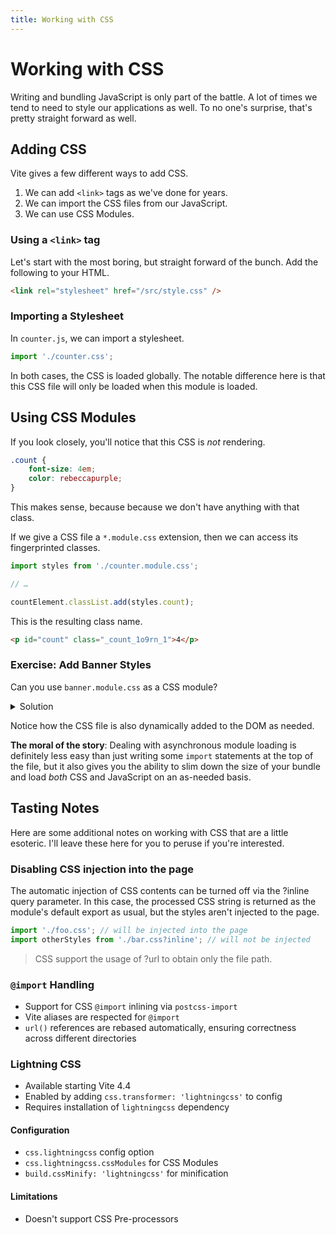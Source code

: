 ```yaml
---
title: Working with CSS
---
```


# Working with CSS

Writing and bundling JavaScript is only part of the battle. A lot of times we tend to need to style our applications as well. To no one's surprise, that's pretty straight forward as well.

## Adding CSS

Vite gives a few different ways to add CSS.

1. We can add `<link>` tags as we've done for years.
2. We can import the CSS files from our JavaScript.
3. We can use CSS Modules.

### Using a `<link>` tag

Let's start with the most boring, but straight forward of the bunch. Add the following to your HTML.

```html
<link rel="stylesheet" href="/src/style.css" />
```

### Importing a Stylesheet

In `counter.js`, we can import a stylesheet.

```js
import './counter.css';
```

In both cases, the CSS is loaded globally. The notable difference here is that this CSS file will only be loaded when this module is loaded.

## Using CSS Modules

If you look closely, you'll notice that this CSS is _not_ rendering.

```css
.count {
	font-size: 4em;
	color: rebeccapurple;
}
```

This makes sense, because because we don't have anything with that class.

If we give a CSS file a `*.module.css` extension, then we can access its fingerprinted classes.

```js
import styles from './counter.module.css';

// …

countElement.classList.add(styles.count);
```

This is the resulting class name.

```html
<p id="count" class="_count_1o9rn_1">4</p>
```

<div class="exercise">

### Exercise: Add Banner Styles

Can you use `banner.module.css` as a CSS module?

<details><summary>Solution</summary>

```js
import styles from './banner.module.css';

// …

banner.classList.add(styles.banner);
closeButton.classList.add(styles.button);
```

</details>

Notice how the CSS file is also dynamically added to the DOM as needed.

</div>

**The moral of the story**: Dealing with asynchronous module loading is definitely less easy than just writing some `import` statements at the top of the file, but it also gives you the ability to slim down the size of your bundle and load _both_ CSS and JavaScript on an as-needed basis.

## Tasting Notes

Here are some additional notes on working with CSS that are a little esoteric. I'll leave these here for you to peruse if you're interested.

### Disabling CSS injection into the page

The automatic injection of CSS contents can be turned off via the ?inline query parameter. In this case, the processed CSS string is returned as the module's default export as usual, but the styles aren't injected to the page.

```js
import './foo.css'; // will be injected into the page
import otherStyles from './bar.css?inline'; // will not be injected
```

> CSS support the usage of ?url to obtain only the file path.

### `@import` Handling

- Support for CSS `@import` inlining via `postcss-import`
- Vite aliases are respected for `@import`
- `url()` references are rebased automatically, ensuring correctness across different directories

### Lightning CSS

- Available starting Vite 4.4
- Enabled by adding `css.transformer: 'lightningcss'` to config
- Requires installation of `lightningcss` dependency

#### Configuration

- `css.lightningcss` config option
- `css.lightningcss.cssModules` for CSS Modules
- `build.cssMinify: 'lightningcss'` for minification

#### Limitations

- Doesn't support CSS Pre-processors
